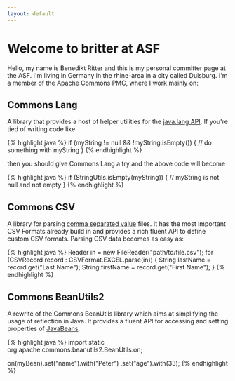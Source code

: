 ```yaml
---
layout: default
---
```


# Welcome to britter at ASF

Hello, my name is Benedikt Ritter and this is my personal committer page at the
ASF. I'm living in Germany in the rhine-area in a city called Duisburg. I'm a
member of the Apache Commons PMC, where I work mainly on:

## Commons Lang

A library that provides a host of helper utilities for the
[java.lang API](http://docs.oracle.com/javase/7/docs/api/java/lang/package-summary.html).
If you're tied of writing code like

{% highlight java %}
if (myString != null && !myString.isEmpty()) {
  // do something with myString
}
{% endhighlight %}

then you should give Commons Lang a try and the above code will become

{% highlight java %}
if (StringUtils.isEmpty(myString)) {
  // myString is not null and not empty
}
{% endhighlight %}

## Commons CSV

A library for parsing [comma separated value](http://tools.ietf.org/html/rfc4180)
files. It has the most important CSV Formats already build in and provides a
rich fluent API to define custom CSV formats. Parsing CSV data becomes as easy as:

{% highlight java %}
Reader in = new FileReader("path/to/file.csv");
for (CSVRecord record : CSVFormat.EXCEL.parse(in)) {
    String lastName = record.get("Last Name");
    String firstName = record.get("First Name");
}
{% endhighlight %}

## Commons BeanUtils2

A rewrite of the Commons BeanUtils library which aims at simplifying the usage
of reflection in Java. It provides a fluent API for accessing and setting
properties of [JavaBeans](http://www.oracle.com/technetwork/java/javase/documentation/spec-136004.html).


{% highlight java %}
import static org.apache.commons.beanutils2.BeanUtils.on;

on(myBean).set("name").with("Peter")
          .set("age").with(33);
{% endhighlight %}
